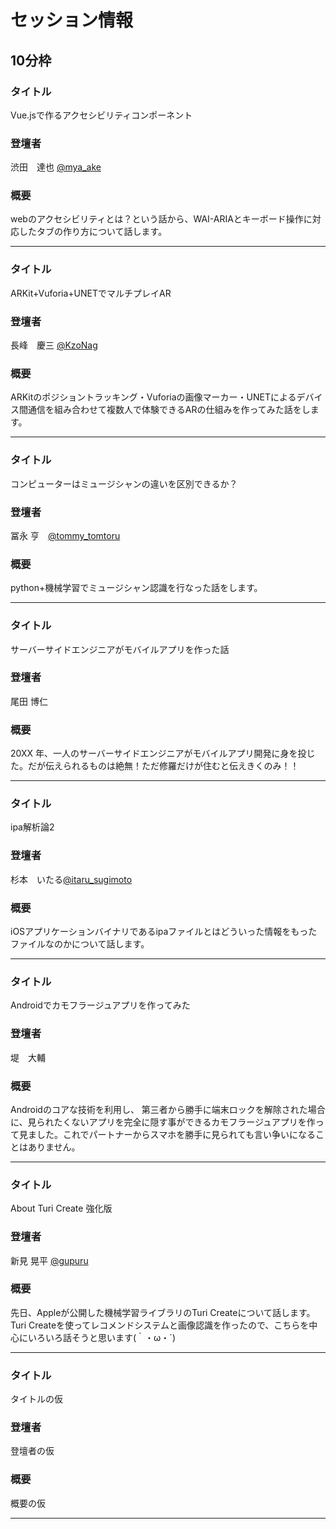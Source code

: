 # セッション情報

## 10分枠

### タイトル

Vue.jsで作るアクセシビリティコンポーネント

### 登壇者

渋田　達也 [@mya_ake](https://twitter.com/mya_ake)

### 概要

webのアクセシビリティとは？という話から、WAI-ARIAとキーボード操作に対応したタブの作り方について話します。

***

### タイトル

ARKit+Vuforia+UNETでマルチプレイAR

### 登壇者

長峰　慶三 [@KzoNag](https://twitter.com/KzoNag)

### 概要

ARKitのポジショントラッキング・Vuforiaの画像マーカー・UNETによるデバイス間通信を組み合わせて複数人で体験できるARの仕組みを作ってみた話をします。

***

### タイトル

コンピューターはミュージシャンの違いを区別できるか？

### 登壇者

冨永 亨　[@tommy_tomtoru](https://twitter.com/tommy_tomtoru)

### 概要

python+機械学習でミュージシャン認識を行なった話をします。

***

### タイトル

サーバーサイドエンジニアがモバイルアプリを作った話

### 登壇者

尾田 博仁

### 概要

20XX 年、一人のサーバーサイドエンジニアがモバイルアプリ開発に身を投じた。だが伝えられるものは絶無！ただ修羅だけが住むと伝えきくのみ！！

***

### タイトル

ipa解析論2

### 登壇者

杉本　いたる[@itaru_sugimoto](https://twitter.com/itaru_sugimoto)

### 概要

iOSアプリケーションバイナリであるipaファイルとはどういった情報をもったファイルなのかについて話します。

***

### タイトル

Androidでカモフラージュアプリを作ってみた

### 登壇者

堤　大輔

### 概要

Androidのコアな技術を利用し、
第三者から勝手に端末ロックを解除された場合に、見られたくないアプリを完全に隠す事ができるカモフラージュアプリを作って見ました。これでパートナーからスマホを勝手に見られても言い争いになることはありません。

***

### タイトル

About Turi Create 強化版

### 登壇者

新見 晃平 [@gupuru](https://twitter.com/gupuru) 

### 概要

先日、Appleが公開した機械学習ライブラリのTuri Createについて話します。
Turi Createを使ってレコメンドシステムと画像認識を作ったので、こちらを中心にいろいろ話そうと思います(｀・ω・´)

***

### タイトル

タイトルの仮

### 登壇者

登壇者の仮

### 概要

概要の仮

***